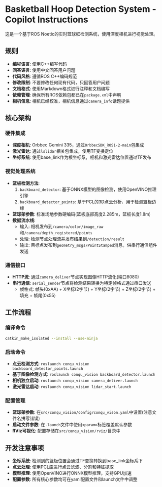 # Basketball Hoop Detection System - Copilot Instructions

这是一个基于ROS Noetic的实时篮球框检测系统，使用深度相机进行视觉处理。

## 规则
- **编程语言**: 使用C++编写代码 
- **回答语言**: 使用中文回答用户问题
- **代码风格**: 遵循ROS C++编码规范
- **修改限制**: 不要修改任何现有代码，只回答用户问题
- **文档格式**: 使用Markdown格式进行注释和文档编写
- **依赖管理**: 确保所有ROS依赖包都已在`package.xml`中声明
- **相机信息**: 相机已经校准，相机信息通过`camera_info`话题提供

## 核心架构

### 硬件集成
- **深度相机**: Orbbec Gemini 335，通过`OrbbecSDK_ROS1-2-main`包集成
- **激光雷达**: 通过`lslidar`相关包集成，使用TF变换定位
- **坐标系统**: 使用base_link作为根坐标系，相机和激光雷达位置通过TF发布

### 视觉处理系统
- **篮板检测方法**:
  1. `backboard_detector`: 基于ONNX模型的图像检测，使用OpenVINO推理引擎
  2. `backboard_detector_points`: 基于PCL的3D点云分析，用于检测篮板边缘
- **篮球架参数**: 标准场地参数硬编码(篮板底部高度2.285m，篮板长度1.8m)
- **数据流水线**:
  - 输入: 相机发布到`/camera/color/image_raw`和`/camera/depth_registered/points`
  - 处理: 检测节点处理流并发布结果到`/detection/result`
  - 输出: 目标点发布到`geometry_msgs/PointStamped`消息，供串行通信组件发送

### 通信接口
- **HTTP流**: 通过`camera_deliver`节点实现图像HTTP流化(端口8080)
- **串行通信**: `serial_sender`节点将检测结果转换为特定帧格式通过串口发送
  - 帧格式: 帧头(0xAA) + X坐标(2字节) + Y坐标(2字节) + Z坐标(2字节) + 填充 + 帧尾(0x55)

## 工作流程

### 编译命令
```bash
catkin_make_isolated --install --use-ninja
```

### 启动命令
- **点云检测方式**: `roslaunch conqu_vision backboard_detector_points.launch`
- **基于图像检测方式**: `roslaunch conqu_vision backboard_detector.launch`
- **相机独立启动**: `roslaunch conqu_vision camera_deliver.launch`
- **激光雷达启动**: `roslaunch conqu_vision lidar_start.launch`

### 配置管理
- **篮球架参数**: 在`src/conqu_vision/config/conqu_vison.yaml`中设置(注意文件名拼写错误)
- **启动文件参数**: 在`.launch`文件中使用`<param>`标签覆盖默认参数
- **RViz可视化**: 配置存储在`src/conqu_vision/rviz/`目录中

## 开发注意事项
- **坐标系统**: 检测到的篮板位置会通过TF变换转换到base_link坐标系下
- **点云处理**: 使用PCL库进行点云滤波、分割和特征提取
- **模型推理**: 使用OpenVINO进行ONNX模型推理，支持GPU加速
- **配置参数**: 所有核心参数均可在yaml配置文件和launch文件中调整
